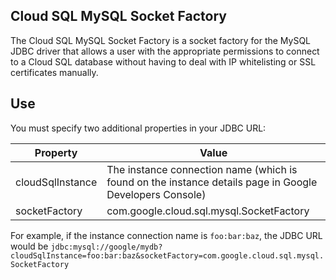 
## Cloud SQL MySQL Socket Factory

The Cloud SQL MySQL Socket Factory is a socket factory for the MySQL JDBC driver 
that allows a user with the appropriate permissions to connect to a Cloud SQL 
database without having to deal with IP whitelisting or SSL certificates 
manually. 

## Use

You must specify two additional properties in your JDBC URL:

| Property         | Value         |
| ---------------- | ------------- |
| cloudSqlInstance | The instance connection name (which is found on the instance details page in Google Developers Console)  |
| socketFactory    | com.google.cloud.sql.mysql.SocketFactory |

For example, if the instance connection name is `foo:bar:baz`, the JDBC URL 
would be 
`jdbc:mysql://google/mydb?cloudSqlInstance=foo:bar:baz&socketFactory=com.google.cloud.sql.mysql.SocketFactory`

